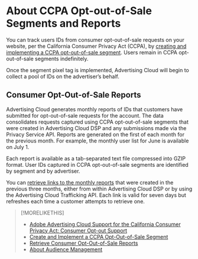 # About CCPA Opt-out-of-Sale Segments and Reports

You can track users IDs from consumer opt-out-of-sale requests on your website, per the California Consumer Privacy Act (CCPA), by [creating and implementing a CCPA opt-out-of-sale segment](ccpa-opt-out-segment-create.md). Users remain in CCPA opt-out-of-sale segments indefinitely.

Once the segment pixel tag is implemented, Advertising Cloud will begin to collect a pool of IDs on the advertiser’s behalf.

## Consumer Opt-Out-of-Sale Reports

Advertising Cloud generates monthly reports of IDs that customers have submitted for opt-out-of-sale requests for the account. The data consolidates requests captured using CCPA opt-out-of-sale segments that were created in Advertising Cloud DSP and any submissions made via the Privacy Service API.  Reports are generated on the first of each month for the previous month. For example, the monthly user list for June is available on July 1.

Each report is available as a tab-separated text file compressed into GZIP format. User IDs captured in CCPA opt-out-of-sale segments are identified by segment and by advertiser.

You can [retrieve links to the monthly reports](ccpa-opt-out-segment-report-retrieve.md) that were created in the previous three months, either from within Advertising Cloud DSP or by using the Advertising Cloud Trafficking API. Each link is valid for seven days but refreshes each time a customer attempts to retrieve one.

>[!MORELIKETHIS]
>
>* [Adobe Advertising Cloud Support for the California Consumer Privacy Act: Consumer Opt-out Support](https://docs.adobe.com/content/help/en/advertising-cloud/privacy/ad-cloud-ccpa-opt-out-of-sale.html)
>* [Create and Implement a CCPA Opt-Out-of-Sale Segment](ccpa-opt-out-segment-create.md)
>* [Retrieve Consumer Opt-Out-of-Sale Reports](ccpa-opt-out-segment-report-retrieve.md)
>* [About Audience Management](audience-about.md)

